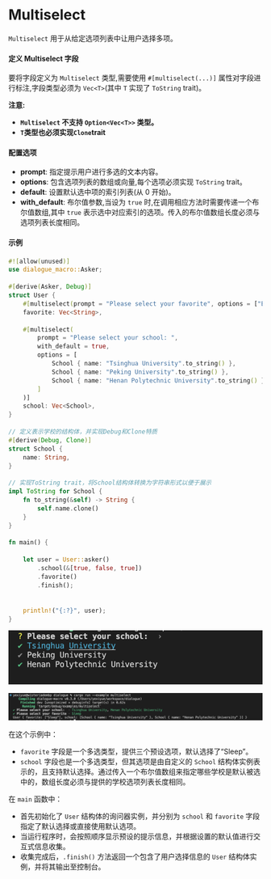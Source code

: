 Multiselect
=========

`Multiselect` 用于从给定选项列表中让用户选择多项。

#### 定义 Multiselect 字段

要将字段定义为 `Multiselect` 类型,需要使用 `#[multiselect(...)]` 属性对字段进行标注,字段类型必须为 `Vec<T>`(其中 `T` 实现了 `ToString` trait)。

**注意:** 

- **`Multiselect` 不支持 `Option<Vec<T>>` 类型。**
- **`T`类型也必须实现`Clone`trait**



#### 配置选项

- **prompt**: 指定提示用户进行多选的文本内容。
- **options**: 包含选项列表的数组或向量,每个选项必须实现 `ToString` trait。
- **default**: 设置默认选中项的索引列表(从 0 开始)。
- **with_default**: 布尔值参数,当设为 `true` 时,在调用相应方法时需要传递一个布尔值数组,其中 `true` 表示选中对应索引的选项。传入的布尔值数组长度必须与选项列表长度相同。



#### 示例

```rust
#![allow(unused)]
use dialogue_macro::Asker;

#[derive(Asker, Debug)]
struct User {
    #[multiselect(prompt = "Please select your favorite", options = ["Eat", "Sleep", "Code"], default = [1])]
    favorite: Vec<String>,

    #[multiselect(
        prompt = "Please select your school: ",
        with_default = true,
        options = [
            School { name: "Tsinghua University".to_string() },
            School { name: "Peking University".to_string() },
            School { name: "Henan Polytechnic University".to_string() }
        ]
    )]
    school: Vec<School>,
}

// 定义表示学校的结构体，并实现Debug和Clone特质
#[derive(Debug, Clone)]
struct School {
    name: String,
}

// 实现ToString trait，将School结构体转换为字符串形式以便于展示
impl ToString for School {
    fn to_string(&self) -> String {
        self.name.clone()
    }
}

fn main() {

    let user = User::asker()
        .school(&[true, false, true])
        .favorite()
        .finish();


    println!("{:?}", user);
}
```

<img src="multiselect.assets/image-20240316144222151.png" alt="image-20240316144222151"  />

![image-20240316144238610](multiselect.assets/image-20240316144238610.png)

在这个示例中：

- `favorite` 字段是一个多选类型，提供三个预设选项，默认选择了“Sleep”。
- `school` 字段也是一个多选类型，但其选项是由自定义的 `School` 结构体实例表示的，且支持默认选择。通过传入一个布尔值数组来指定哪些学校是默认被选中的，数组长度必须与提供的学校选项列表长度相同。

在 `main` 函数中：

- 首先初始化了 `User` 结构体的询问器实例，并分别为 `school` 和 `favorite` 字段指定了默认选择或直接使用默认选项。
- 当运行程序时，会按照顺序显示预设的提示信息，并根据设置的默认值进行交互式信息收集。
- 收集完成后，`.finish()` 方法返回一个包含了用户选择信息的 `User` 结构体实例，并将其输出至控制台。
